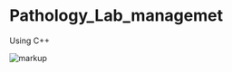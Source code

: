 # Pathology_Lab_managemet
Using C++ 

![markup](https://ovid.in/images/mobile/pathology-labs-image.png)
